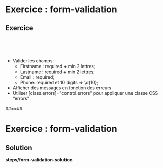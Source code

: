<!-- .slide: class="exercice" -->
# Exercice : form-validation
## Exercice
<br><br><br>

- Valider les champs:
    - Firstname : required + min 2 lettres;
    - Lastname : required + min 2 lettres;
    - Email : required;
    - Phone: required et 10 digits ⇒ \d{10};
- Afficher des messages en fonction des erreurs
- Utiliser [class.errors]="control.errors" pour appliquer une classe CSS “errors”

##==##

<!-- .slide: class="exercice full-center" -->
# Exercice : form-validation
## Solution
<b>steps/form-validation-solution</b>
